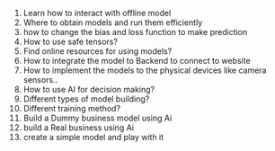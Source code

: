 
1. Learn how to interact with offline model 
2. Where to obtain models and run them efficiently
3. how to change the bias and loss function to make prediction 
4. How to use safe tensors?
5. Find online resources for using models?
6. How to integrate the model to Backend to connect to website
7. How to implement the models to the physical devices like camera sensors..
8. How to use AI for decision making?
9. Different types of model building?
10. Different training method?
11. Build a Dummy business model using Ai
12. build a Real business using Ai
13. create a simple model and play with it